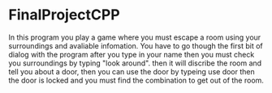 # FinalProjectCPP
In this program you play a game where you must escape a room using your surroundings and avaliable infomation.
You have to go though the first bit of dialog with the program after you type in your name then you must check you surroundings by typing "look around".
then it will discribe the room and tell you about a door, then you can use the door by typeing use door then the door is locked and you must find the combination to get out of the room.
